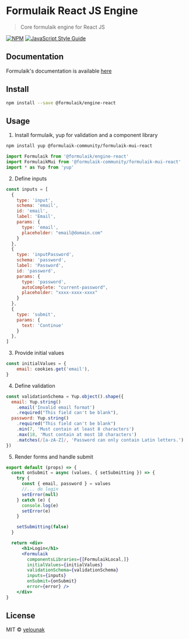 # Formulaik React JS Engine

> Core formulaik engine for React JS

[![NPM](https://img.shields.io/npm/v/formulaik.svg)](https://www.npmjs.com/package/formulaik) [![JavaScript Style Guide](https://img.shields.io/badge/code_style-standard-brightgreen.svg)](https://standardjs.com)

## Documentation
Formulaik's documentation is available [here](https://formulaik-core.github.io/documentation/)

## Install

```bash
npm install --save @formulaik/engine-react
```

## Usage

1. Install formulaik, yup for validation and a component library

```bash
npm install yup @formulaik-community/formulaik-mui-react
```

```jsx
import Formulaik from '@formulaik/engine-react'
import FormulaikMui from '@formulaik-community/formulaik-mui-react'
import * as Yup from 'yup'
```

2. Define inputs

```jsx
const inputs = [
  {
    type: 'input',
    schema: 'email',
    id: 'email',
    label: 'Email',
    params: {
      type: 'email',
      placeholder: "email@domain.com"
    }
  },
  {
    type: 'inputPassword',
    schema: 'password',
    label: 'Password',
    id: 'password',
    params: {
      type: 'password',
      autoComplete: "current-password",
      placeholder: "xxxx-xxxx-xxxx"
    }
  },
  {
    type: 'submit',
    params: {
      text: 'Continue'
    }
  },
]
```

3. Provide initial values

```jsx
const initialValues = {
    email: cookies.get('email'),
}
```

4. Define validation

```jsx
const validationSchema = Yup.object().shape({
  email: Yup.string()
    .email('Invalid email format')
    .required("This field can't be blank"),
  password: Yup.string()
    .required("This field can't be blank")
    .min(7, 'Must contain at least 8 characters')
    .max(18, 'Must contain at most 18 characters')
    .matches(/[a-zA-Z]/, 'Password can only contain Latin letters.')
})
```

5. Render forms and handle submit

```jsx
export default (props) => {
  const onSubmit = async (values, { setSubmitting }) => {
    try {
      const { email, password } = values
      //... do login
      setError(null)
    } catch (e) {
      console.log(e)
      setError(e)
    }

    setSubmitting(false)
  }

  return <div>
      <h1>Login</h1>
      <Formulaik
        componentsLibraries={[FormulaikLocal,]}
        initialValues={initialValues}
        validationSchema={validationSchema}
        inputs={inputs}
        onSubmit={onSubmit}
        error={error} />
    </div>
}
```



## License

MIT © [yelounak](https://github.com/yelounak)
